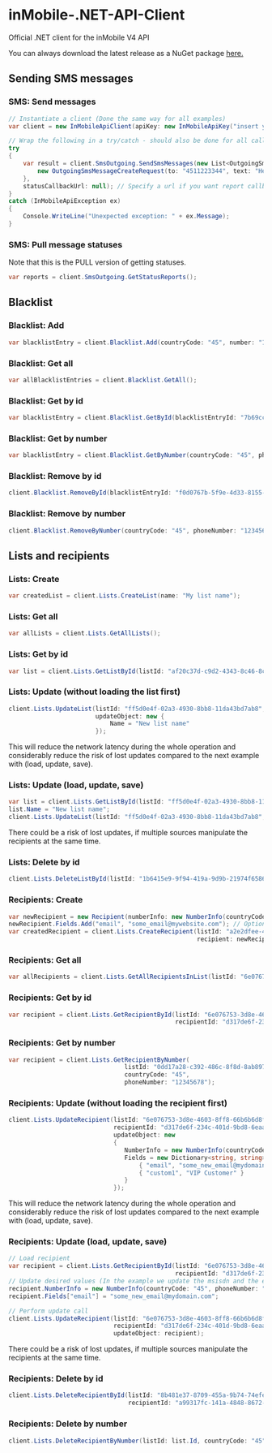 # inMobile-.NET-API-Client
Official .NET client for the inMobile V4 API

You can always download the latest release as a NuGet package <a href="https://www.nuget.org/packages/inMobile.NET.API.Client/" >here.</a>

## Sending SMS messages

### SMS: Send messages

```c#
// Instantiate a client (Done the same way for all examples)
var client = new InMobileApiClient(apiKey: new InMobileApiKey("insert your key here"));

// Wrap the following in a try/catch - should also be done for all calls to the api
try
{
    var result = client.SmsOutgoing.SendSmsMessages(new List<OutgoingSmsMessageCreateRequest>() {
        new OutgoingSmsMessageCreateRequest(to: "4511223344", text: "Hello world", from: "FancyShop")
    },
    statusCallbackUrl: null); // Specify a url if you want report callbacks
}
catch (InMobileApiException ex)
{
    Console.WriteLine("Unexpected exception: " + ex.Message);
}
```

### SMS: Pull message statuses

Note that this is the PULL version of getting statuses.

```c#
var reports = client.SmsOutgoing.GetStatusReports();
```



## Blacklist

### Blacklist: Add

```c#
var blacklistEntry = client.Blacklist.Add(countryCode: "45", number: "11223344");
```

### Blacklist: Get all

```c#
var allBlacklistEntries = client.Blacklist.GetAll();
```

### Blacklist: Get by id

```c#
var blacklistEntry = client.Blacklist.GetById(blacklistEntryId: "7b69cc8c-aafd-4697-917a-6ecd314def5e");
```

### Blacklist: Get by number

```c#
var blacklistEntry = client.Blacklist.GetByNumber(countryCode: "45", phoneNumber: "12345678");
```

### Blacklist: Remove by id

```c#
client.Blacklist.RemoveById(blacklistEntryId: "f0d0767b-5f9e-4d33-8155-1c29fefd8238");
```

### Blacklist: Remove by number

```c#
client.Blacklist.RemoveByNumber(countryCode: "45", phoneNumber: "12345678");
```



## Lists and recipients

### Lists: Create

```c#
var createdList = client.Lists.CreateList(name: "My list name");
```

### Lists: Get all

```c#
var allLists = client.Lists.GetAllLists();
```

### Lists: Get by id

```c#
var list = client.Lists.GetListById(listId: "af20c37d-c9d2-4343-8c46-8c8fbc5c5b14");
```

### Lists: Update (without loading the list first)

```c#
client.Lists.UpdateList(listId: "ff5d0e4f-02a3-4930-8bb8-11da43bd7ab8",
                        updateObject: new {
                            Name = "New list name"
                        });
```

This will reduce the network latency during the whole operation and considerably reduce the risk of lost updates compared to the next example with (load, update, save).

### Lists: Update (load, update, save)

```c#
var list = client.Lists.GetListById(listId: "ff5d0e4f-02a3-4930-8bb8-11da43bd7ab8");
list.Name = "New list name";
client.Lists.UpdateList(listId: "ff5d0e4f-02a3-4930-8bb8-11da43bd7ab8", updateObject: list);
```

There could be a risk of lost updates, if multiple sources manipulate the recipients at the same time.

### Lists: Delete by id

```c#
client.Lists.DeleteListById(listId: "1b6415e9-9f94-419a-9d9b-21974f6586e7");
```

### Recipients: Create

```c#
var newRecipient = new Recipient(numberInfo: new NumberInfo(countryCode: "45", phoneNumber: "11223344"));
newRecipient.Fields.Add("email", "some_email@mywebsite.com"); // Optional
var createdRecipient = client.Lists.CreateRecipient(listId: "a2e2dfee-4a45-44b7-98fd-223399c31dba",
                                                    recipient: newRecipient);
```

### Recipients: Get all

```c#
var allRecipients = client.Lists.GetAllRecipientsInList(listId: "6e076753-3d8e-4603-8ff8-66b6b6d8ff82");
```

### Recipients: Get by id

```c#
var recipient = client.Lists.GetRecipientById(listId: "6e076753-3d8e-4603-8ff8-66b6b6d8ff82",
                                              recipientId: "d317de6f-234c-401d-9bd8-6eaa3b5f3b35");
```

### Recipients: Get by number

```c#
var recipient = client.Lists.GetRecipientByNumber(
    							listId: "0dd17a28-c392-486c-8f8d-8ab897b07c39",
    							countryCode: "45",
    							phoneNumber: "12345678");
```

### Recipients: Update (without loading the recipient first)

```C#
client.Lists.UpdateRecipient(listId: "6e076753-3d8e-4603-8ff8-66b6b6d8ff82",
                             recipientId: "d317de6f-234c-401d-9bd8-6eaa3b5f3b35",
                             updateObject: new
                             {
                                NumberInfo = new NumberInfo(countryCode: "45", phoneNumber: "99998888"),
                                Fields = new Dictionary<string, string>() {
                                    { "email", "some_new_email@mydomain.com" },
                                    { "custom1", "VIP Customer" }
                                }
                             });
```

This will reduce the network latency during the whole operation and considerably reduce the risk of lost updates compared to the next example with (load, update, save).

### Recipients: Update (load, update, save)

```c#
// Load recipient
var recipient = client.Lists.GetRecipientById(listId: "6e076753-3d8e-4603-8ff8-66b6b6d8ff82",
                                              recipientId: "d317de6f-234c-401d-9bd8-6eaa3b5f3b35");
// Update desired values (In the example we update the msisdn and the email)
recipient.NumberInfo = new NumberInfo(countryCode: "45", phoneNumber: "99998888");
recipient.Fields["email"] = "some_new_email@mydomain.com";

// Perform update call
client.Lists.UpdateRecipient(listId: "6e076753-3d8e-4603-8ff8-66b6b6d8ff82",
                             recipientId: "d317de6f-234c-401d-9bd8-6eaa3b5f3b35",
                             updateObject: recipient);
```

There could be a risk of lost updates, if multiple sources manipulate the recipients at the same time.

### Recipients: Delete by id

```c#
client.Lists.DeleteRecipientById(listId: "8b481e37-8709-455a-9b74-74efe99ac7de",
                                 recipientId: "a99317fc-141a-4848-8672-367750bc61b0");
```

### Recipients: Delete by number

```c#
client.Lists.DeleteRecipientByNumber(listId: list.Id, countryCode: "45", phoneNumber: "12345678");
```

